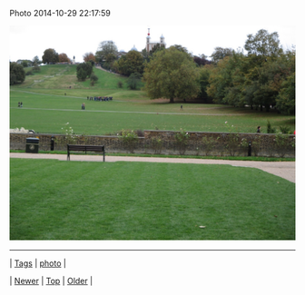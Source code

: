 <!--
title: Photo 2014-10-29 22
date: 2020-06-28T15:27:00.035Z
tags: photo
-->


Photo 2014-10-29 22:17:59

![](101288236737-0.jpg)

<!--BOTTOM-POST-NAVIGATION-->
---

| [Tags](tags.md) | [photo](tag-photo.md) |

| [Newer](101288164262.md) | [Top](index.md) | [Older](101290654279.md) |